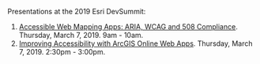 Presentations at the 2019 Esri DevSummit:

1. [Accessible Web Mapping Apps: ARIA, WCAG and 508 Compliance](https://arcg.is/1OPTCu). Thursday, March 7, 2019. 9am - 10am.
2. [Improving Accessibility with ArcGIS Online Web Apps](https://arcg.is/08yqfD0). Thursday, March 7, 2019. 2:30pm - 3:00pm.